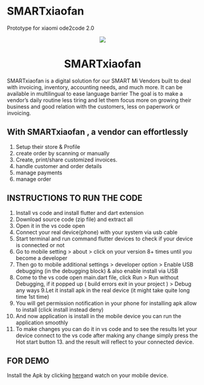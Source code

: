 # SMARTxiaofan
 Prototype for xiaomi ode2code 2.0
 <p align="center">
 <img src="https://i.ibb.co/2N8Kh2b/mockup.png"/>
  <h1 align="center"/>SMARTxiaofan</h1>


SMARTxiaofan is a digital solution for our SMART Mi Vendors built to deal with invoicing, inventory, accounting needs, and much more. It can be available in multilingual to ease language barrier The goal is to make a vendor’s daily routine less tiring and let them focus more on growing their business and good relation with the customers, less on paperwork or invoicing.

## With SMARTxiaofan , a vendor can effortlessly

1. Setup their store & Profile
2. create order by scanning or manually
3. Create, print/share customized invoices.
4. handle customer and order details
5. manage payments
6. manage order

## INSTRUCTIONS TO RUN THE CODE 

1. Install vs code and install flutter and dart extension 
2. Download source code (zip file) and extract all 
3. Open it in the vs code open 
4. Connect your real device(phone) with your system via usb cable 
5. Start terminal and run command flutter devices to check if your device is connected or not 
6. Go to mobile setting > about >  click on your version 8+ times until you become a developer 
7. Then go to mobile additional settings > developer option > Enable USB debugging (in the debugging block) & also enable install via USB 
8. Come to the vs code open main.dart file, click Run > Run without Debugging, if it popped up ( build errors exit in your project ) > Debug any ways 
9.Let it install apk in the real device (it might take quite long time 1st time)
10. You will get permission notification in your phone for installing apk allow to install (click install instead deny) 
11. And now application is install in the mobile device you can run the application smoothly 
12. To make changes you can do it in vs code and to see the results let your device connect to the vs code after making any change simply press the Hot start button 13. and the result will reflect to your connected device.

## FOR DEMO 
Install the Apk by clicking [here](https://drive.google.com/file/d/1_xyyzF1AyQThiquNvS0FduS2NzpMXJPZ/view?usp=sharing)and watch on your mobile device.
